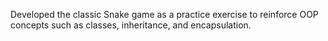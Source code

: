 Developed the classic Snake game as a practice exercise to reinforce OOP concepts such as classes, inheritance, and encapsulation.
